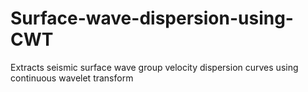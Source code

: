 # Surface-wave-dispersion-using-CWT
Extracts seismic surface wave group velocity dispersion curves using continuous wavelet transform
